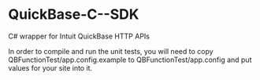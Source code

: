 QuickBase-C--SDK
================

C# wrapper for Intuit QuickBase HTTP APIs

In order to compile and run the unit tests, you will need to copy QBFunctionTest/app.config.example to
QBFunctionTest/app.config and put values for your site into it.

